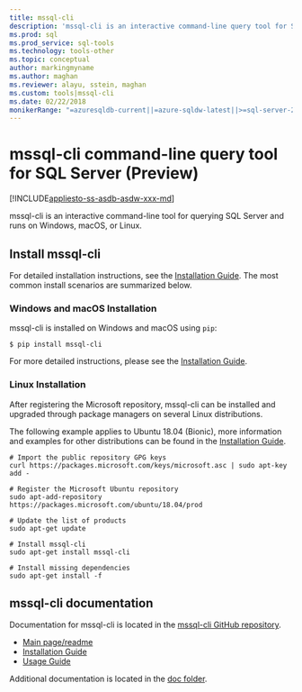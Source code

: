 ```yaml
---
title: mssql-cli
description: 'mssql-cli is an interactive command-line query tool for SQL Server that runs on Windows, macOS, or Linux.'
ms.prod: sql
ms.prod_service: sql-tools
ms.technology: tools-other
ms.topic: conceptual
author: markingmyname
ms.author: maghan
ms.reviewer: alayu, sstein, maghan
ms.custom: tools|mssql-cli
ms.date: 02/22/2018
monikerRange: "=azuresqldb-current||=azure-sqldw-latest||>=sql-server-2016||>=sql-server-linux-2017"
---
```


# mssql-cli command-line query tool for SQL Server (Preview)

[!INCLUDE[appliesto-ss-asdb-asdw-xxx-md](../includes/appliesto-ss-asdb-asdw-xxx-md.md)]

mssql-cli is an interactive command-line tool for querying SQL Server and runs on Windows, macOS, or Linux.

## Install mssql-cli

For detailed installation instructions, see the [Installation Guide](https://github.com/dbcli/mssql-cli/tree/master/doc/installation). The most common install scenarios are summarized below.

### Windows and macOS Installation

mssql-cli is installed on Windows and macOS using `pip`:

```$ pip install mssql-cli```

For more detailed instructions, please see the [Installation Guide](https://github.com/dbcli/mssql-cli/tree/master/doc/installation).

### Linux Installation

After registering the Microsoft repository, mssql-cli can be installed and upgraded through package managers on several Linux distributions.

The following example applies to Ubuntu 18.04 (Bionic), more information and examples for other distributions can be found in the [Installation Guide](https://github.com/dbcli/mssql-cli/tree/master/doc/installation).

```
# Import the public repository GPG keys
curl https://packages.microsoft.com/keys/microsoft.asc | sudo apt-key add -

# Register the Microsoft Ubuntu repository
sudo apt-add-repository https://packages.microsoft.com/ubuntu/18.04/prod

# Update the list of products
sudo apt-get update

# Install mssql-cli
sudo apt-get install mssql-cli

# Install missing dependencies
sudo apt-get install -f
```

## mssql-cli documentation

Documentation for mssql-cli is located in the [mssql-cli GitHub repository](https://github.com/dbcli/mssql-cli).

- [Main page/readme](https://github.com/dbcli/mssql-cli)
- [Installation Guide](https://github.com/dbcli/mssql-cli/tree/master/doc/installation)
- [Usage Guide](https://github.com/dbcli/mssql-cli/blob/master/doc/usage_guide.md)

Additional documentation is located in the [doc folder](https://github.com/dbcli/mssql-cli/tree/master/doc).

